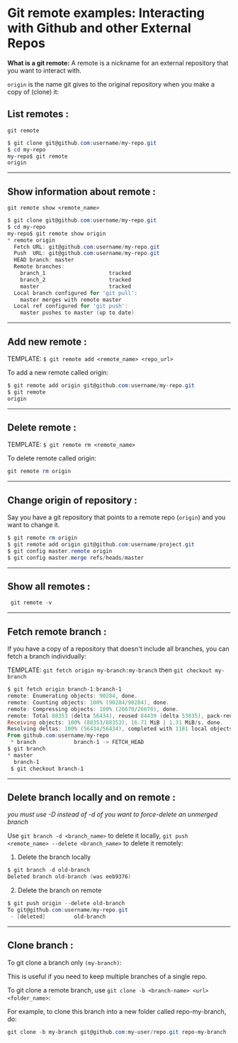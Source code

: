 # Git remote examples: Interacting with Github and other External Repos

**What is a git remote:**
A remote is a nickname for an external repository that you want to interact with.

`origin` is the name git gives to the original repository when you make a copy of (clone) it:


## **List remotes** :
`git remote`
```powershell
$ git clone git@github.com:username/my-repo.git
$ cd my-repo
my-repo$ git remote
origin
```
---
## **Show information about remote** :
`git remote show <remote_name>`
```powershell
$ git clone git@github.com:username/my-repo.git
$ cd my-repo
my-repo$ git remote show origin
* remote origin
  Fetch URL: git@github.com:username/my-repo.git
  Push  URL: git@github.com:username/my-repo.git
  HEAD branch: master
  Remote branches:
    branch_1                    tracked
    branch_2                    tracked
    master                      tracked
  Local branch configured for 'git pull':
    master merges with remote master
  Local ref configured for 'git push':
    master pushes to master (up to date)
```
---
## **Add new remote** :
TEMPLATE: `$ git remote add <remote_name> <repo_url>`

To add a new remote called origin:
```powershell
$ git remote add origin git@github.com:username/my-repo.git
$ git remote
origin
```
---
## **Delete remote** :
TEMPLATE: `$ git remote rm <remote_name>`

To delete remote called origin:
```powershell
git remote rm origin
```
---
## **Change origin of repository** :
Say you have a git repository that points to a remote repo (`origin`) and you want to change it.
```powershell
$ git remote rm origin
$ git remote add origin git@github.com:username/project.git
$ git config master.remote origin
$ git config master.merge refs/heads/master
```
---
## **Show all remotes** :

```powershell
 git remote -v
```
---
## **Fetch remote branch** :
If you have a copy of a repository that doesn't include all branches, you can fetch a branch individually:

TEMPLATE: `git fetch origin my-branch:my-branch` then `git checkout my-branch`
```powershell
$ git fetch origin branch-1:branch-1
remote: Enumerating objects: 90284, done.
remote: Counting objects: 100% (90284/90284), done.
remote: Compressing objects: 100% (26670/26670), done.
remote: Total 88353 (delta 56434), reused 84439 (delta 53035), pack-reused 0
Receiving objects: 100% (88353/88353), 16.71 MiB | 1.31 MiB/s, done.
Resolving deltas: 100% (56434/56434), completed with 1181 local objects.
From github.com:username/my-repo
 * branch            branch-1 -> FETCH_HEAD
$ git branch
* master
  branch-1
 $ git checkout branch-1
```
---
## **Delete branch locally and on remote** :
*you must use -D instead of -d of you want to force-delete an unmerged branch*

Use `git branch -d <branch_name>` to delete it locally, `git push <remote_name> --delete <branch_name>` to delete it remotely:

1) Delete the branch locally
```powershell
$ git branch -d old-branch
Deleted branch old-branch (was eeb9376)
```
2) Delete the branch on remote
```powershell
$ git push origin --delete old-branch
To git@github.com:username/my-repo.git
 - [deleted]         old-branch
```
---


## **Clone branch** :
To git clone a branch only `(my-branch)`:

This is useful if you need to keep multiple branches of a single repo.

To git clone a remote branch, use `git clone -b <branch-name> <url> <folder_name>`:

For example, to clone this branch into a new folder called repo-my-branch, do:

```powershell
git clone -b my-branch git@github.com:my-user/repo.git repo-my-branch
```

